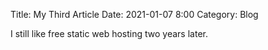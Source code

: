 Title: My Third Article
Date: 2021-01-07 8:00
Category: Blog

I still like free static web hosting two years later.
